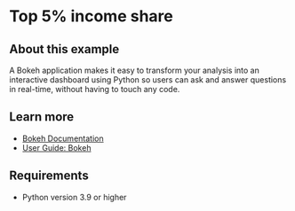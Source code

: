 # Top 5% income share

## About this example

A Bokeh application makes it easy to transform your analysis into an interactive dashboard using Python so users can ask and answer questions in real-time, without having to touch any code.


## Learn more

* [Bokeh Documentation](https://docs.bokeh.org/)
* [User Guide: Bokeh](https://docs.posit.co/connect/user/bokeh/)

## Requirements

* Python version 3.9 or higher
